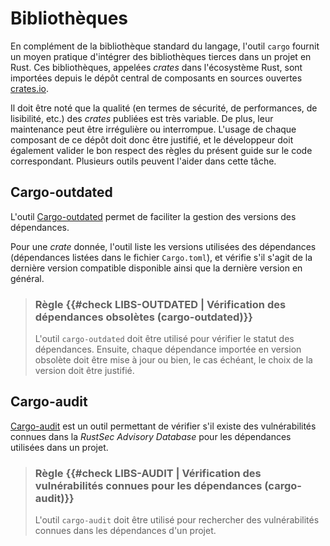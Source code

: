 # Bibliothèques

En complément de la bibliothèque standard du langage, l'outil `cargo` fournit un
moyen pratique d'intégrer des bibliothèques tierces dans un projet en Rust. Ces
bibliothèques, appelées *crates* dans l'écosystème Rust, sont importées depuis
le dépôt central de composants en sources ouvertes [crates.io](https://crates.io).

Il doit être noté que la qualité (en termes de sécurité, de performances, de
lisibilité, etc.) des *crates* publiées est très variable. De plus, leur
maintenance peut être irrégulière ou interrompue. L'usage de chaque composant
de ce dépôt doit donc être justifié, et le développeur doit également valider le
bon respect des règles du présent guide sur le code correspondant. Plusieurs
outils peuvent l'aider dans cette tâche.

## Cargo-outdated

L'outil [Cargo-outdated] permet de faciliter la gestion des versions des
dépendances.

Pour une *crate* donnée, l'outil liste les versions utilisées des dépendances
(dépendances listées dans le fichier `Cargo.toml`), et vérifie s'il s'agit de la
dernière version compatible disponible ainsi que la dernière version en général.

> ### Règle {{#check LIBS-OUTDATED | Vérification des dépendances obsolètes (cargo-outdated)}}
>
> L'outil `cargo-outdated` doit être utilisé pour vérifier le statut des
> dépendances. Ensuite, chaque dépendance importée en version obsolète doit
> être mise à jour ou bien, le cas échéant, le choix de la version doit être
> justifié.

[cargo-outdated]: https://github.com/kbknapp/cargo-outdated

## Cargo-audit

[Cargo-audit] est un outil permettant de vérifier s'il existe des vulnérabilités
connues dans la *RustSec Advisory Database* pour les dépendances utilisées dans
un projet.

> ### Règle {{#check LIBS-AUDIT | Vérification des vulnérabilités connues pour les dépendances (cargo-audit)}}
>
> L'outil `cargo-audit` doit être utilisé pour rechercher des vulnérabilités
> connues dans les dépendances d'un projet.

[cargo-audit]: https://github.com/RustSec/cargo-audit
